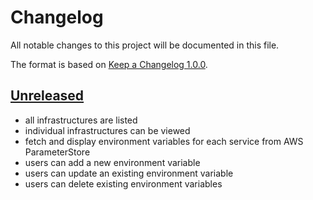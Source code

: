 # Changelog

All notable changes to this project will be documented in this file.

The format is based on [Keep a Changelog 1.0.0].

## [Unreleased]

- all infrastructures are listed
- individual infrastructures can be viewed
- fetch and display environment variables for each service from AWS ParameterStore
- users can add a new environment variable
- users can update an existing environment variable
- users can delete existing environment variables

[unreleased]: TODO
[keep a changelog 1.0.0]: https://keepachangelog.com/en/1.0.0/
